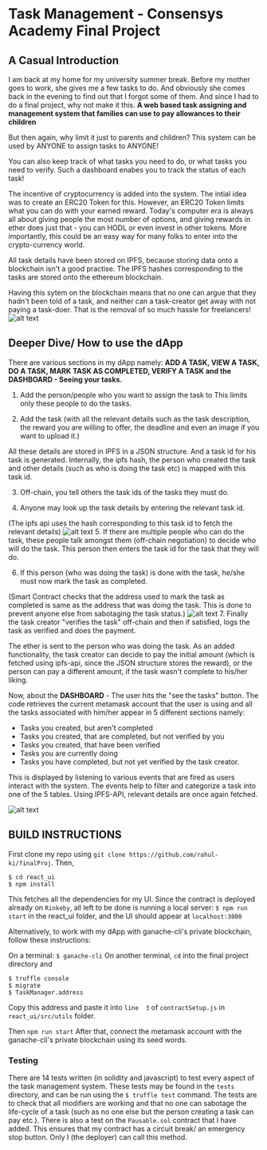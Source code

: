 # Task Management - Consensys Academy Final Project

## A Casual Introduction
I am back at my home for my university summer break. Before my mother goes to work, she gives me a few tasks to do. And obviously she comes back in the evening to find out that I forgot some of them.  And since I had to do a final project, why not make it this. **A web based task assigning and management system that families can use to pay allowances to their children** 

But then again, why limit it just to parents and children? This system can be used by ANYONE to assign tasks to ANYONE!

You can also keep track of what tasks you need to do, or what tasks you need to verify. Such a dashboard enabes you to track the status of each task!

The incentive of cryptocurrency is added into the system. The intial idea was to create an ERC20 Token for this. However, an ERC20 Token limits what you can do with your earned reward. Today's computer era is always all about giving people the most number of options, and giving rewards in ether does just that - you can HODL or even invest in other tokens. More importantly, this could be an easy way for many folks to enter into the crypto-currency world.

All task details have been stored on IPFS, because storing data onto a blockchain isn't a good practise. The IPFS hashes corresponding to the tasks are stored onto the ethereum blockchain.

Having this sytem on the blockchain means that no one can argue that they hadn't been told of a task, and neither can a task-creator get away with not paying a task-doer. That is the removal of so much hassle for freelancers!
![alt text](https://github.com/rahul-ki/finalProj/blob/master/pictures/instructions.JPG)
## Deeper Dive/ How to use the dApp
There are various sections in my dApp namely: **ADD A TASK, VIEW A TASK, DO A TASK, MARK TASK AS COMPLETED, VERIFY A TASK and the DASHBOARD - Seeing your tasks.**

1. Add the person/people who you want to assign the task to
This limits only these people to do the tasks.

2. Add the task (with all the relevant details such as the task description, the reward you are willing to offer, the deadline and even an image if you want to upload it.)

All these details are stored in IPFS in a JSON structure. And a task id for his task is generated. Internally, the ipfs hash, the person who created the task and other details (such as who is doing the task etc) is mapped with this task id. 

3. Off-chain, you tell others the task ids of the tasks they must do.

4. Anyone may look up the task details by entering the relevant task id. 

(The ipfs api uses the hash corresponding to this task id to fetch the relevant details)
![alt text](https://github.com/rahul-ki/finalProj/blob/master/pictures/add-view%20tasks.JPG)
5. If there are multiple people who can do the task, these people talk amongst them (off-chain negotiation) to decide who will do the task. This person then enters the task id for the task that they will do.

6.  If this person (who was doing the task) is done with the task, he/she must now mark the task as completed.

(Smart Contract checks that the address used to mark the task as completed is same as the address that was doing the task. This is done to prevent anyone else from sabotaging the task status.)
![alt text](https://github.com/rahul-ki/finalProj/blob/master/pictures/alert.JPG)
7. Finally the task creator "verifies the task" off-chain and then if satisfied, logs the task as verified and does the payment. 

The ether is sent to the person who was doing the task. As an added functionality, the task creator can decide to pay the initial amount (which is fetched using ipfs-api, since the JSON structure stores the reward), or the person can pay a different amount, if the task wasn't complete to his/her liking.

Now, about the **DASHBOARD** - The user hits the "see the tasks" button. The code retrieves the current metamask account that the user is using and all the tasks associated with him/her appear in 5 different sections namely:

- Tasks you created, but aren't completed
- Tasks you created, that are completed, but not verified by you
- Tasks you created, that have been verified
- Tasks you are currently doing
- Tasks you have completed, but not yet verified by the task creator.

This is displayed by listening to various events that are fired as users interact with the system. The events help to filter and categorize a task into one of the 5 tables. Using IPFS-API, relevant details are once again fetched.

![alt text](https://github.com/rahul-ki/finalProj/blob/master/pictures/dashboard.JPG)
## BUILD INSTRUCTIONS

First clone my repo using `git clone https://github.com/rahul-ki/finalProj`. Then,
``` 
$ cd react_ui
$ npm install
```
This fetches all the dependencies for my UI.
Since the contract is deployed already on `Rinkeby`, all left to be done is running a local server:
`$ npm run start` in the react_ui folder, and the UI should appear at `localhost:3000`

Alternatively, to work with my dApp with ganache-cli's private blockchain, follow these instructions:

On a terminal: `$ ganache-cli`
On another terminal, `cd` into the final project directory and 
``` 
$ truffle console
$ migrate
$ TaskManager.address
```
Copy this address and paste it into `line  3` of `contractSetup.js` in `react_ui/src/utils` folder.

Then `npm run start`
After that, connect the metamask account with the ganache-cli's private blockchain using its seed words.

### Testing
There are 14 tests written (in solidity and javascript) to test every aspect of the task management system. These tests may be found in the `tests` directory, and can be run using the `$ truffle test` command. The tests are to check that all modifiers are working and that no one can sabotage the life-cycle of a task (such as no one else but the person creating a task can pay etc.). There is also a test on the `Pausable.sol` contract that I have added. This ensures that my contract has a circuit break/ an emergency stop button. Only I (the deployer) can call this method.
